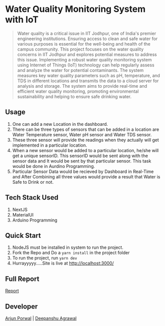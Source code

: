 # Water Quality Monitoring System with IoT
> Water quality is a critical issue in IIT Jodhpur, one of India's premier engineering institutions. Ensuring access to clean and safe water for various purposes is essential for the well-being and health of the campus community. This project focuses on the water quality concerns in IIT Jodhpur and explores potential measures to address this issue. Implementing a robust water quality monitoring system using Internet of Things (IoT) technology can help regularly assess and analyze the water for potential contaminants. The system measures key water quality parameters such as pH, temperature, and TDS in different locations and transmits the data to a cloud server for analysis and storage. The system aims to provide real-time and efficient water quality monitoring, promoting environmental sustainability and helping to ensure safe drinking water.



## Usage 

1. One can add a new Location in the dashboard. 
2. There can be three types of sensors that can be added in a location are Water Temperature sensor, Water pH sensor and Water TDS sensor. 
3. These three sensor will provide the readings when they actually will get implemented in a particular location. 
4. When a new sensor would be added to a particular location, he/she will get a unique sensorID. This sensorID would be sent along with the sensor data and It would be sent by that particular sensor. This task would be done in Aurdino Programming. 
5. Particular Sensor Data would be recieved by Dashboard in Real-Time and After Combining all three values would provide a result that Water is Safe to Drink or not. 

## Tech Stack Used

1. NextJS
2. MaterialUI
3. Arduino Programming

## Quick Start

1. NodeJS must be installed in system to run the project. 
2. Fork the Repo and Do a `yarn install` in the project folder
2. To run the project, run `yarn dev`
3. Hurrayyyyy.....Site is live at [http://localhost:3000/](http://localhost:3000)

## Full Report 
[Report](https://docs.google.com/document/d/1rS9zY8Egw-pAMKQnYQ8R3ilWeSOPiPLX7hQPlecskCU/edit?usp=sharing)

## Developer 
[Arjun Porwal](https://github.com/ap211unitech) | [Deepanshu Agrawal](https://github.com/DeepAgr)